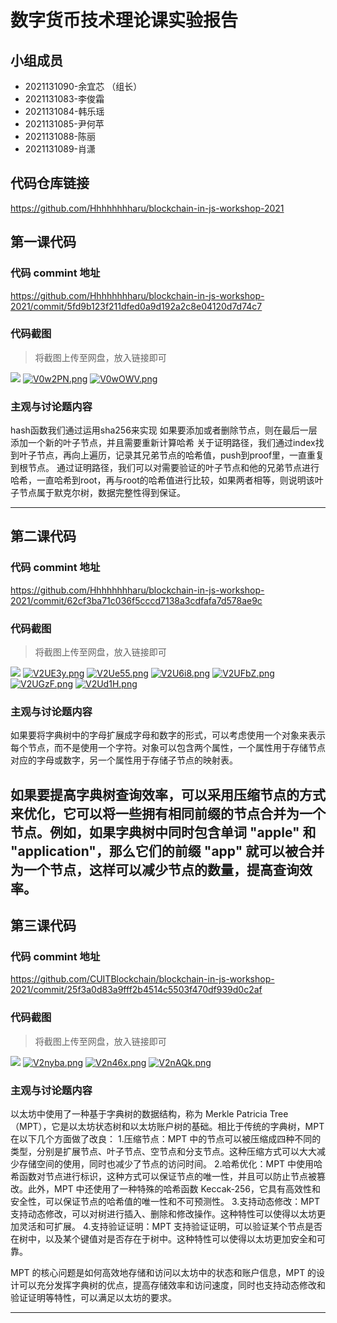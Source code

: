 # 数字货币技术理论课实验报告

## 小组成员

- 2021131090-余宜芯 （组长）
- 2021131083-李俊霜
- 2021131084-韩乐瑶
- 2021131085-尹何苹
- 2021131088-陈丽
- 2021131089-肖潇


## 代码仓库链接

https://github.com/Hhhhhhhharu/blockchain-in-js-workshop-2021


## 第一课代码


### 代码 commint 地址

https://github.com/Hhhhhhhharu/blockchain-in-js-workshop-2021/commit/5fd9b123f211dfed0a9d192a2c8e04120d7d74c7


### 代码截图

> 将截图上传至网盘，放入链接即可

![](链接)
[![V0w2PN.png](https://i.imgloc.com/2023/06/02/V0w2PN.png)](https://imgloc.com/i/V0w2PN)
[![V0wOWV.png](https://i.imgloc.com/2023/06/02/V0wOWV.png)](https://imgloc.com/i/V0wOWV)


### 主观与讨论题内容
hash函数我们通过运用sha256来实现
如果要添加或者删除节点，则在最后一层添加一个新的叶子节点，并且需要重新计算哈希
关于证明路径，我们通过index找到叶子节点，再向上遍历，记录其兄弟节点的哈希值，push到proof里，一直重复到根节点。
通过证明路径，我们可以对需要验证的叶子节点和他的兄弟节点进行哈希，一直哈希到root，再与root的哈希值进行比较，如果两者相等，则说明该叶子节点属于默克尔树，数据完整性得到保证。


---



## 第二课代码


### 代码 commint 地址

https://github.com/Hhhhhhhharu/blockchain-in-js-workshop-2021/commit/62cf3ba71c036f5cccd7138a3cdfafa7d578ae9c


### 代码截图

> 将截图上传至网盘，放入链接即可

![](链接)
[![V2UE3y.png](https://i.imgloc.com/2023/06/08/V2UE3y.png)](https://imgloc.com/i/V2UE3y)
[![V2Ue55.png](https://i.imgloc.com/2023/06/08/V2Ue55.png)](https://imgloc.com/i/V2Ue55)
[![V2U6i8.png](https://i.imgloc.com/2023/06/08/V2U6i8.png)](https://imgloc.com/i/V2U6i8)
[![V2UFbZ.png](https://i.imgloc.com/2023/06/08/V2UFbZ.png)](https://imgloc.com/i/V2UFbZ)
[![V2UGzF.png](https://i.imgloc.com/2023/06/08/V2UGzF.png)](https://imgloc.com/i/V2UGzF)
[![V2Ud1H.png](https://i.imgloc.com/2023/06/08/V2Ud1H.png)](https://imgloc.com/i/V2Ud1H)


### 主观与讨论题内容

如果要将字典树中的字母扩展成字母和数字的形式，可以考虑使用一个对象来表示每个节点，而不是使用一个字符。对象可以包含两个属性，一个属性用于存储节点对应的字母或数字，另一个属性用于存储子节点的映射表。

如果要提高字典树查询效率，可以采用压缩节点的方式来优化，它可以将一些拥有相同前缀的节点合并为一个节点。例如，如果字典树中同时包含单词 "apple" 和 "application"，那么它们的前缀 "app" 就可以被合并为一个节点，这样可以减少节点的数量，提高查询效率。
---


## 第三课代码


### 代码 commint 地址

https://github.com/CUITBlockchain/blockchain-in-js-workshop-2021/commit/25f3a0d83a9fff2b4514c5503f470df939d0c2af


### 代码截图

> 将截图上传至网盘，放入链接即可

![](链接)
[![V2nyba.png](https://i.imgloc.com/2023/06/09/V2nyba.png)](https://imgloc.com/i/V2nyba)
[![V2n46x.png](https://i.imgloc.com/2023/06/09/V2n46x.png)](https://imgloc.com/i/V2n46x)
[![V2nAQk.png](https://i.imgloc.com/2023/06/09/V2nAQk.png)](https://imgloc.com/i/V2nAQk)


### 主观与讨论题内容

以太坊中使用了一种基于字典树的数据结构，称为 Merkle Patricia Tree（MPT），它是以太坊状态树和以太坊账户树的基础。相比于传统的字典树，MPT 在以下几个方面做了改良：
1.压缩节点：MPT 中的节点可以被压缩成四种不同的类型，分别是扩展节点、叶子节点、空节点和分支节点。这种压缩方式可以大大减少存储空间的使用，同时也减少了节点的访问时间。
2.哈希优化：MPT 中使用哈希函数对节点进行标识，这种方式可以保证节点的唯一性，并且可以防止节点被篡改。此外，MPT 中还使用了一种特殊的哈希函数 Keccak-256，它具有高效性和安全性，可以保证节点的哈希值的唯一性和不可预测性。
3.支持动态修改：MPT 支持动态修改，可以对树进行插入、删除和修改操作。这种特性可以使得以太坊更加灵活和可扩展。
4.支持验证证明：MPT 支持验证证明，可以验证某个节点是否在树中，以及某个键值对是否存在于树中。这种特性可以使得以太坊更加安全和可靠。



MPT 的核心问题是如何高效地存储和访问以太坊中的状态和账户信息，MPT 的设计可以充分发挥字典树的优点，提高存储效率和访问速度，同时也支持动态修改和验证证明等特性，可以满足以太坊的要求。


---